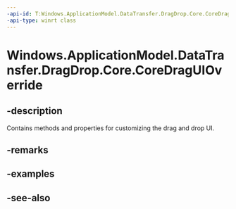----api-id: T:Windows.ApplicationModel.DataTransfer.DragDrop.Core.CoreDragUIOverride
-api-type: winrt class
---<!-- Class syntax.public class CoreDragUIOverride : Windows.ApplicationModel.DataTransfer.DragDrop.Core.ICoreDragUIOverride--># Windows.ApplicationModel.DataTransfer.DragDrop.Core.CoreDragUIOverride## -descriptionContains methods and properties for customizing the drag and drop UI.## -remarks## -examples## -see-also